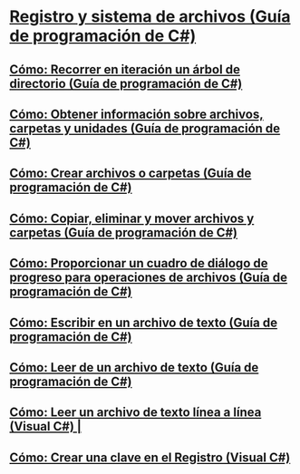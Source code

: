 # [Registro y sistema de archivos (Guía de programación de C#)](file-system-and-the-registry.md)
## [Cómo: Recorrer en iteración un árbol de directorio (Guía de programación de C#)](how-to-iterate-through-a-directory-tree.md)
## [Cómo: Obtener información sobre archivos, carpetas y unidades (Guía de programación de C#)](how-to-get-information-about-files-folders-and-drives.md)
## [Cómo: Crear archivos o carpetas (Guía de programación de C#)](how-to-create-a-file-or-folder.md)
## [Cómo: Copiar, eliminar y mover archivos y carpetas (Guía de programación de C#)](how-to-copy-delete-and-move-files-and-folders.md)
## [Cómo: Proporcionar un cuadro de diálogo de progreso para operaciones de archivos (Guía de programación de C#)](how-to-provide-a-progress-dialog-box-for-file-operations.md)
## [Cómo: Escribir en un archivo de texto (Guía de programación de C#)](how-to-write-to-a-text-file.md)
## [Cómo: Leer de un archivo de texto (Guía de programación de C#)](how-to-read-from-a-text-file.md)
## [Cómo: Leer un archivo de texto línea a línea (Visual C#) |](how-to-read-a-text-file-one-line-at-a-time.md)
## [Cómo: Crear una clave en el Registro (Visual C#)](how-to-create-a-key-in-the-registry.md)
